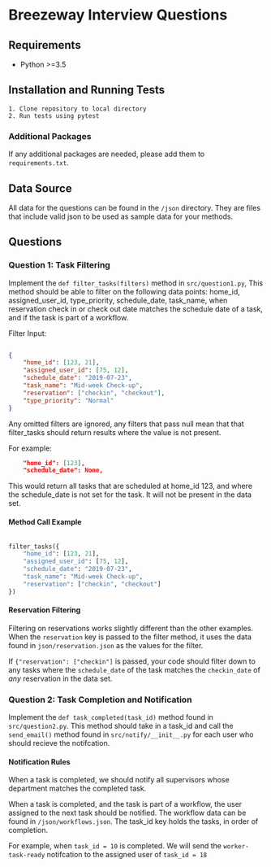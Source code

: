 # Breezeway Interview Questions 

## Requirements

- Python >=3.5

## Installation and Running Tests

    1. Clone repository to local directory
    2. Run tests using pytest 
    
### Additional Packages

If any additional packages are needed, please add them to `requirements.txt`.

## Data Source

All data for the questions can be found in the `/json` directory. They are files that include valid json to be used as sample data for your methods. 

## Questions

### Question 1: Task Filtering 

Implement the `def filter_tasks(filters)` method in `src/question1.py`, This method should be able to filter on the following data points: home_id, assigned_user_id, type_priority, schedule_date, task_name, when reservation check in or check out date matches the schedule date of a task, and if the task is part of a workflow.

Filter Input:

```json

{
    "home_id": [123, 21],
    "assigned_user_id": [75, 12],
    "schedule_date": "2019-07-23",
    "task_name": "Mid-week Check-up",
    "reservation": ["checkin", "checkout"],
    "type_priority": "Normal"
}

```

Any omitted filters are ignored, any filters that pass null mean that that filter_tasks should return results where the value is not present.

For example:

```json
    "home_id": [123],
    "schedule_date": None,
```

This would return all tasks that are scheduled at home_id 123, and where the schedule_date is not set for the task. It will not be present in the data set.



#### Method Call Example

```python

filter_tasks({
    "home_id": [123, 21],
    "assigned_user_id": [75, 12],
    "schedule_date": "2019-07-23",
    "task_name": "Mid-week Check-up",
    "reservation": ["checkin", "checkout"] 
})

```

#### Reservation Filtering

Filtering on reservations works slightly different than the other examples. When the `reservation` key is passed to the filter method, it uses the data found in `json/reservation.json` as the values for the filter.

If `{"reservation": ["checkin"]` is passed, your code should filter down to any tasks where the `schedule_date` of the task matches the `checkin_date` of *any* reservation in the data set. 

### Question 2: Task Completion and Notification 

Implement the `def task_completed(task_id)` method found in `src/question2.py`. This method should take in a task_id and call the `send_email()` method found in `src/notify/__init__.py` for each user who should recieve the notifcation.

#### Notification Rules

When a task is completed, we should notify all supervisors whose department matches the completed task. 

When a task is completed, and the task is part of a workflow, the user assigned to the next task should be notified. The workflow data can be found in `/json/workflows.json`. The task_id key holds the tasks, in order of completion. 

For example, when `task_id = 10`  is completed. We will send the `worker-task-ready` notifcation to the assigned user of `task_id = 18`
